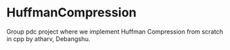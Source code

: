 # HuffmanCompression

Group pdc project where we implement Huffman Compression from scratch in cpp
by atharv, Debangshu.

